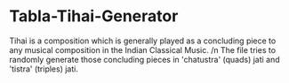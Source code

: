 # Tabla-Tihai-Generator
Tihai is a composition which is generally played as a concluding piece to any musical composition in the Indian Classical Music. /n
The file tries to randomly generate those concluding pieces in 'chatustra' (quads) jati  and 'tistra' (triples) jati.
